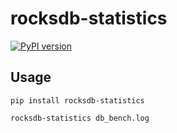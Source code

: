 # rocksdb-statistics

[![PyPI version](https://badge.fury.io/py/rocksdb-statistics.svg)](https://badge.fury.io/py/rocksdb-statistics)

## Usage

`pip install rocksdb-statistics`

`rocksdb-statistics db_bench.log`
